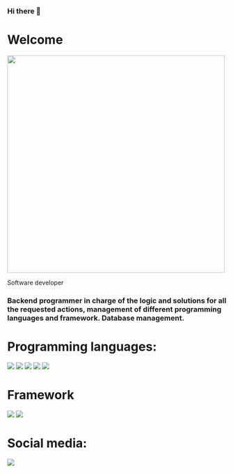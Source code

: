 ### Hi there 👋

# Welcome
<img height='500' src="https://media-exp1.licdn.com/dms/image/C5622AQFEY7Mvd9llEw/feedshare-shrink_2048_1536/0/1644376022852?e=1647475200&v=beta&t=f_dDc8V_BbRQB6N0W3vtLrsBgI2gGBDL2MZ7-obBWcY" />

Software developer
### Backend programmer in charge of the logic and solutions for all the requested actions, management of different programming languages and framework. Database management.


# Programming languages:
<img src="https://img.icons8.com/color/48/000000/php.png"/> <img src="https://img.icons8.com/color/48/000000/javascript--v1.png"/>   <img src="https://img.icons8.com/color/48/000000/css3.png"/> <img src="https://img.icons8.com/external-tal-revivo-color-tal-revivo/48/000000/external-html-5-is-a-software-solution-stack-that-defines-the-properties-and-behaviors-of-web-page-logo-color-tal-revivo.png"/> <img src="https://img.icons8.com/glyph-neue/48/000000/github.png"/>

# Framework
<img src="https://img.icons8.com/fluency/48/000000/laravel.png"/>   <img src="https://img.icons8.com/color/48/000000/nodejs.png"/>

# Social media:
<a href="https://www.linkedin.com/in/elkindev/"><img src="https://img.icons8.com/color/48/000000/linkedin.png"/> </a>
